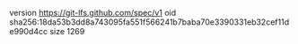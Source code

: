 version https://git-lfs.github.com/spec/v1
oid sha256:18da53b3dd8a743095fa551f566241b7baba70e3390331eb32cef11de990d4cc
size 1269
